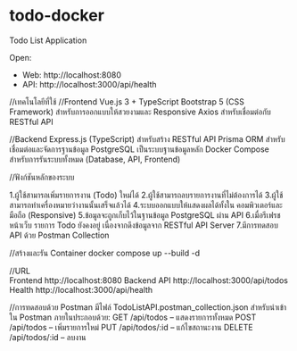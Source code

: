 # todo-docker
Todo List Application

Open:
- Web: http://localhost:8080
- API: http://localhost:3000/api/health


//เทคโนโลยีที่ใช้
//Frontend
Vue.js 3 + TypeScript
Bootstrap 5 (CSS Framework) สำหรับการออกแบบให้สวยงามและ Responsive
Axios สำหรับเชื่อมต่อกับ RESTful API

//Backend
Express.js (TypeScript) สำหรับสร้าง RESTful API
Prisma ORM สำหรับเชื่อมต่อและจัดการฐานข้อมูล
PostgreSQL เป็นระบบฐานข้อมูลหลัก
Docker Compose สำหรับการรันระบบทั้งหมด (Database, API, Frontend)

//ฟังก์ชันหลักของระบบ

1.ผู้ใช้สามารถเพิ่มรายการงาน (Todo) ใหม่ได้
2.ผู้ใช้สามารถลบรายการงานที่ไม่ต้องการได้
3.ผู้ใช้สามารถทำเครื่องหมายว่างานนั้นเสร็จแล้วได้
4.ระบบออกแบบให้แสดงผลได้ทั้งใน คอมพิวเตอร์และมือถือ (Responsive)
5.ข้อมูลจะถูกเก็บไว้ในฐานข้อมูล PostgreSQL ผ่าน API
6.เมื่อรีเฟรชหน้าเว็บ รายการ Todo ยังคงอยู่ เนื่องจากดึงข้อมูลจาก RESTful API Server
7.มีการทดสอบ API ด้วย Postman Collection

//สร้างและรัน Container
docker compose up --build -d

//URL	
Frontend	http://localhost:8080
Backend API	http://localhost:3000/api/todos
Health	http://localhost:3000/api/health

//การทดสอบด้วย Postman
มีไฟล์ TodoListAPI.postman_collection.json สำหรับนำเข้าใน Postman
ภายในประกอบด้วย:
GET /api/todos – แสดงรายการทั้งหมด
POST /api/todos – เพิ่มรายการใหม่
PUT /api/todos/:id – แก้ไขสถานะงาน
DELETE /api/todos/:id – ลบงาน
